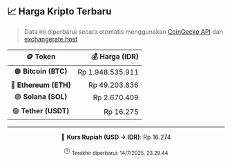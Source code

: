 

<!-- HARGA_KRIPTO -->
## 📈 Harga Kripto Terbaru

> Data ini diperbarui secara otomatis menggunakan [CoinGecko API](https://www.coingecko.com/) dan [exchangerate.host](https://exchangerate.host/)

<div align="center">

| 🪙 Token | 💰 Harga (IDR) |
|:------:|---------------:|
| 🟠 **Bitcoin (BTC)**   | Rp 1.948.535.911 |
| 🔵 **Ethereum (ETH)**  | Rp 49.203.836 |
| 🟣 **Solana (SOL)**    | Rp 2.670.409 |
| 🟢 **Tether (USDT)**   | Rp 16.275 |

---

💱 **Kurs Rupiah (USD → IDR)**: Rp 16.274

🕒 <sub>Terakhir diperbarui: 14/7/2025, 23.29.44</sub>

</div>
<!-- /HARGA_KRIPTO -->